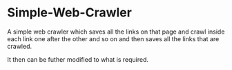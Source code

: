 # Simple-Web-Crawler

A simple web crawler which saves all the links on that page and crawl inside each link one after the other and so on and then saves all the links that are crawled.

It then can be futher modified to what is required.
